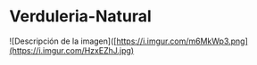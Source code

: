 # Verduleria-Natural

![Descripción de la imagen]([https://i.imgur.com/m6MkWp3.png](https://i.imgur.com/HzxEZhJ.jpg)
